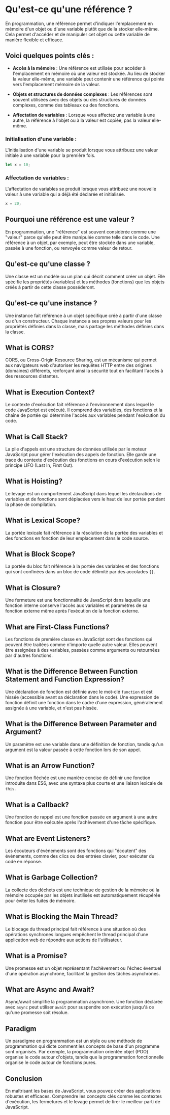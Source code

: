 # Qu'est-ce qu'une référence ?

En programmation, une référence permet d'indiquer l'emplacement en mémoire d'un objet ou d'une variable plutôt que de la stocker elle-même. Cela permet d'accéder et de manipuler cet objet ou cette variable de manière flexible et efficace.

## Voici quelques points clés :

- **Accès à la mémoire** : Une référence est utilisée pour accéder à l'emplacement en mémoire où une valeur est stockée. Au lieu de stocker la valeur elle-même, une variable peut contenir une référence qui pointe vers l'emplacement mémoire de la valeur.

- **Objets et structures de données complexes** : Les références sont souvent utilisées avec des objets ou des structures de données complexes, comme des tableaux ou des fonctions.

- **Affectation de variables** : Lorsque vous affectez une variable à une autre, la référence à l'objet ou à la valeur est copiée, pas la valeur elle-même.

### Initialisation d'une variable :

L'initialisation d'une variable se produit lorsque vous attribuez une valeur initiale à une variable pour la première fois.

```javascript
let x = 10;
```

### Affectation de variables :

L'affectation de variables se produit lorsque vous attribuez une nouvelle valeur à une variable qui a déjà été déclarée et initialisée.

```javascript
x = 20;
```

## Pourquoi une référence est une valeur ?

En programmation, une "référence" est souvent considérée comme une "valeur" parce qu'elle peut être manipulée comme telle dans le code. Une référence à un objet, par exemple, peut être stockée dans une variable, passée à une fonction, ou renvoyée comme valeur de retour.

## Qu'est-ce qu'une classe ?

Une classe est un modèle ou un plan qui décrit comment créer un objet. Elle spécifie les propriétés (variables) et les méthodes (fonctions) que les objets créés à partir de cette classe posséderont.

## Qu'est-ce qu'une instance ?

Une instance fait référence à un objet spécifique créé à partir d'une classe ou d'un constructeur. Chaque instance a ses propres valeurs pour les propriétés définies dans la classe, mais partage les méthodes définies dans la classe.

## What is CORS?

CORS, ou Cross-Origin Resource Sharing, est un mécanisme qui permet aux navigateurs web d'autoriser les requêtes HTTP entre des origines (domaines) différents, renforçant ainsi la sécurité tout en facilitant l'accès à des ressources distantes.

## What is Execution Context?

Le contexte d'exécution fait référence à l'environnement dans lequel le code JavaScript est exécuté. Il comprend des variables, des fonctions et la chaîne de portée qui détermine l'accès aux variables pendant l'exécution du code.

## What is Call Stack?

La pile d'appels est une structure de données utilisée par le moteur JavaScript pour gérer l'exécution des appels de fonction. Elle garde une trace du contexte d'exécution des fonctions en cours d'exécution selon le principe LIFO (Last In, First Out).

## What is Hoisting?

Le levage est un comportement JavaScript dans lequel les déclarations de variables et de fonctions sont déplacées vers le haut de leur portée pendant la phase de compilation.

## What is Lexical Scope?

La portée lexicale fait référence à la résolution de la portée des variables et des fonctions en fonction de leur emplacement dans le code source.

## What is Block Scope?

La portée du bloc fait référence à la portée des variables et des fonctions qui sont confinées dans un bloc de code délimité par des accolades `{}`.

## What is Closure?

Une fermeture est une fonctionnalité de JavaScript dans laquelle une fonction interne conserve l'accès aux variables et paramètres de sa fonction externe même après l'exécution de la fonction externe.

## What are First-Class Functions?

Les fonctions de première classe en JavaScript sont des fonctions qui peuvent être traitées comme n'importe quelle autre valeur. Elles peuvent être assignées à des variables, passées comme arguments ou retournées par d'autres fonctions.

## What is the Difference Between Function Statement and Function Expression?

Une déclaration de fonction est définie avec le mot-clé `function` et est hissée (accessible avant sa déclaration dans le code). Une expression de fonction définit une fonction dans le cadre d'une expression, généralement assignée à une variable, et n'est pas hissée.

## What is the Difference Between Parameter and Argument?

Un paramètre est une variable dans une définition de fonction, tandis qu'un argument est la valeur passée à cette fonction lors de son appel.

## What is an Arrow Function?

Une fonction fléchée est une manière concise de définir une fonction introduite dans ES6, avec une syntaxe plus courte et une liaison lexicale de `this`.

## What is a Callback?

Une fonction de rappel est une fonction passée en argument à une autre fonction pour être exécutée après l'achèvement d'une tâche spécifique.

## What are Event Listeners?

Les écouteurs d'événements sont des fonctions qui "écoutent" des événements, comme des clics ou des entrées clavier, pour exécuter du code en réponse.

## What is Garbage Collection?

La collecte des déchets est une technique de gestion de la mémoire où la mémoire occupée par les objets inutilisés est automatiquement récupérée pour éviter les fuites de mémoire.

## What is Blocking the Main Thread?

Le blocage du thread principal fait référence à une situation où des opérations synchrones longues empêchent le thread principal d'une application web de répondre aux actions de l'utilisateur.

## What is a Promise?

Une promesse est un objet représentant l'achèvement ou l'échec éventuel d'une opération asynchrone, facilitant la gestion des tâches asynchrones.

## What are Async and Await?

Async/await simplifie la programmation asynchrone. Une fonction déclarée avec `async` peut utiliser `await` pour suspendre son exécution jusqu'à ce qu'une promesse soit résolue.

## Paradigm

Un paradigme en programmation est un style ou une méthode de programmation qui dicte comment les concepts de base d'un programme sont organisés. Par exemple, la programmation orientée objet (POO) organise le code autour d'objets, tandis que la programmation fonctionnelle organise le code autour de fonctions pures.

## Conclusion

En maîtrisant les bases de JavaScript, vous pouvez créer des applications robustes et efficaces. Comprendre les concepts clés comme les contextes d'exécution, les fermetures et le levage permet de tirer le meilleur parti de JavaScript.
```